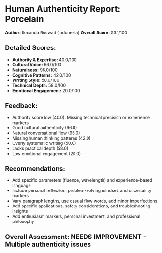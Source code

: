 
# Human Authenticity Report: Porcelain
**Author:** Ikmanda Roswati (Indonesia)
**Overall Score:** 53.1/100

## Detailed Scores:
- **Authority & Expertise:** 40.0/100
- **Cultural Voice:** 66.0/100  
- **Naturalness:** 96.0/100
- **Cognitive Patterns:** 42.0/100
- **Writing Style:** 50.0/100
- **Technical Depth:** 58.0/100
- **Emotional Engagement:** 20.0/100

## Feedback:
- Authority score low (40.0): Missing technical precision or experience markers
- Good cultural authenticity (66.0)
- Natural conversational flow (96.0)
- Missing human thinking patterns (42.0)
- Overly systematic writing (50.0)
- Lacks practical depth (58.0)
- Low emotional engagement (20.0)

## Recommendations:
- Add specific parameters (fluence, wavelength) and experience-based language
- Include personal reflection, problem-solving mindset, and uncertainty markers
- Vary paragraph lengths, use casual flow words, add minor imperfections
- Add specific applications, safety considerations, and troubleshooting insights
- Add enthusiasm markers, personal investment, and professional philosophy

## Overall Assessment: NEEDS IMPROVEMENT - Multiple authenticity issues
